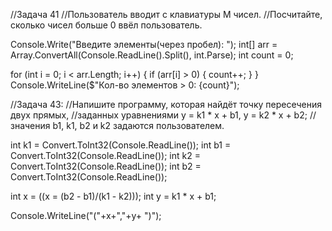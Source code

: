 //Задача 41
//Пользователь вводит с клавиатуры M чисел. 
//Посчитайте, сколько чисел больше 0 ввёл пользователь.

Console.Write("Введите элементы(через пробел): ");
int[] arr = Array.ConvertAll(Console.ReadLine().Split(), int.Parse);
int count = 0;
 
for (int i = 0; i < arr.Length; i++)
{
    if (arr[i] > 0)
    {
        count++;
    }
}
 Console.WriteLine($"Кол-во элементов > 0: {count}");




//Задача 43: 
//Напишите программу, которая найдёт точку пересечения двух прямых, 
//заданных уравнениями y = k1 * x + b1, y = k2 * x + b2; 
//значения b1, k1, b2 и k2 задаются пользователем.

int k1 = Convert.ToInt32(Console.ReadLine());
int b1 = Convert.ToInt32(Console.ReadLine());
int k2 = Convert.ToInt32(Console.ReadLine());
int b2 = Convert.ToInt32(Console.ReadLine());

int x = ((x = (b2 - b1)/(k1 - k2)));
int y = k1 * x + b1; 


Console.WriteLine("("+x+","+y+ ")");
